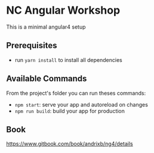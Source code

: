 # NC Angular Workshop
This is a minimal angular4 setup

## Prerequisites
* run `yarn install` to install all dependencies

## Available Commands
From the project's folder you can run theses commands:

* `npm start`: serve your app and autoreload on changes
* `npm run build`: build your app for production 

## Book
https://www.gitbook.com/book/andrixb/ng4/details